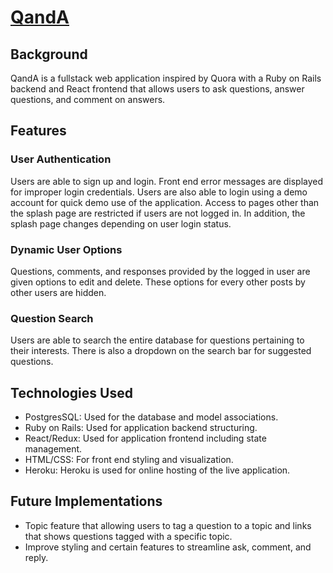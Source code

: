 # [**QandA**](http://qanda9.herokuapp.com/)

 ## Background

 QandA is a fullstack web application inspired by Quora with a Ruby on Rails backend and React frontend that allows users to ask questions, answer questions, and comment on answers.

 ## Features

  ### User Authentication
  Users are able to sign up and login. Front end error messages are displayed for improper login credentials. Users are also able to login using a demo account for quick demo use   of the application. Access to pages other than the splash page are restricted if users are not logged in. In addition, the splash page changes depending on user login status.

  ### Dynamic User Options
  Questions, comments, and responses provided by the logged in user are given options to edit and delete. These options for every other posts by other users are hidden.
  
  ### Question Search
  Users are able to search the entire database for questions pertaining to their interests. There is also a dropdown on the search bar for suggested questions.

 ## Technologies Used

* PostgresSQL: Used for the database and model associations.
* Ruby on Rails: Used for application backend structuring.
* React/Redux: Used for application frontend including state management.
* HTML/CSS: For front end styling and visualization.
* Heroku: Heroku is used for online hosting of the live application.

## Future Implementations

* Topic feature that allowing users to tag a question to a topic and links that shows questions tagged with a specific topic.
* Improve styling and certain features to streamline ask, comment, and reply.
